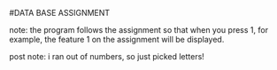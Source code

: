 #DATA BASE ASSIGNMENT 

note: the program follows the assignment so that when you press 1, for
example, the feature 1 on the assignment will be displayed.

post note: i ran out of numbers, so just picked letters!

